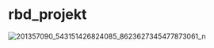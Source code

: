 # rbd_projekt
![201357090_543151426824085_8623627345477873061_n](https://user-images.githubusercontent.com/64398325/122647592-1cac9680-d125-11eb-959c-5de7a7692df5.png)
